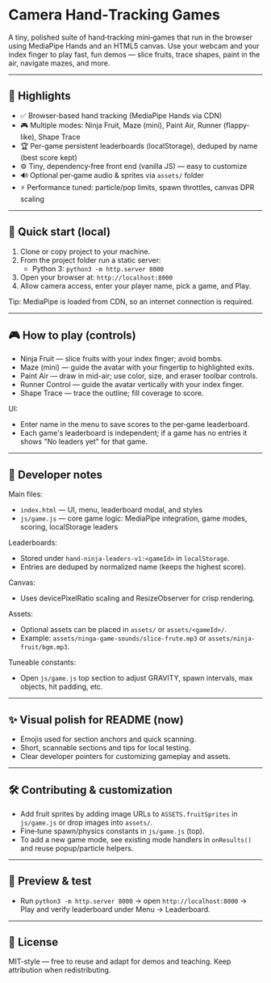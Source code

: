# Camera Hand‑Tracking Games

A tiny, polished suite of hand‑tracking mini‑games that run in the browser using MediaPipe Hands and an HTML5 canvas. Use your webcam and your index finger to play fast, fun demos — slice fruits, trace shapes, paint in the air, navigate mazes, and more.

---

## 🎯 Highlights
- ✅ Browser-based hand tracking (MediaPipe Hands via CDN)  
- 🎮 Multiple modes: Ninja Fruit, Maze (mini), Paint Air, Runner (flappy-like), Shape Trace  
- 🏆 Per-game persistent leaderboards (localStorage), deduped by name (best score kept)  
- ⚙️ Tiny, dependency‑free front end (vanilla JS) — easy to customize  
- 🔊 Optional per‑game audio & sprites via `assets/` folder  
- ⚡ Performance tuned: particle/pop limits, spawn throttles, canvas DPR scaling

---

## 🚀 Quick start (local)
1. Clone or copy project to your machine.
2. From the project folder run a static server:
   - Python 3: `python3 -m http.server 8000`
3. Open your browser at: `http://localhost:8000`
4. Allow camera access, enter your player name, pick a game, and Play.

Tip: MediaPipe is loaded from CDN, so an internet connection is required.

---

## 🎮 How to play (controls)
- Ninja Fruit — slice fruits with your index finger; avoid bombs.  
- Maze (mini) — guide the avatar with your fingertip to highlighted exits.  
- Paint Air — draw in mid-air; use color, size, and eraser toolbar controls.  
- Runner Control — guide the avatar vertically with your index finger.  
- Shape Trace — trace the outline; fill coverage to score.

UI:
- Enter name in the menu to save scores to the per‑game leaderboard.  
- Each game's leaderboard is independent; if a game has no entries it shows "No leaders yet" for that game.

---

## 🧭 Developer notes
Main files:
- `index.html` — UI, menu, leaderboard modal, and styles  
- `js/game.js` — core game logic: MediaPipe integration, game modes, scoring, localStorage leaders

Leaderboards:
- Stored under `hand-ninja-leaders-v1:<gameId>` in `localStorage`.  
- Entries are deduped by normalized name (keeps the highest score).

Canvas:
- Uses devicePixelRatio scaling and ResizeObserver for crisp rendering.

Assets:
- Optional assets can be placed in `assets/` or `assets/<gameId>/`.  
- Example: `assets/ninga-game-sounds/slice-frute.mp3` or `assets/ninja-fruit/bgm.mp3`.

Tuneable constants:
- Open `js/game.js` top section to adjust GRAVITY, spawn intervals, max objects, hit padding, etc.

---

## ✨ Visual polish for README (now)
- Emojis used for section anchors and quick scanning.  
- Short, scannable sections and tips for local testing.  
- Clear developer pointers for customizing gameplay and assets.

---

## 🛠️ Contributing & customization
- Add fruit sprites by adding image URLs to `ASSETS.fruitSprites` in `js/game.js` or drop images into `assets/`.  
- Fine‑tune spawn/physics constants in `js/game.js` (top).  
- To add a new game mode, see existing mode handlers in `onResults()` and reuse popup/particle helpers.

---

## 📸 Preview & test
- Run `python3 -m http.server 8000` → open `http://localhost:8000` → Play and verify leaderboard under Menu → Leaderboard.

---

## 📝 License
MIT-style — free to reuse and adapt for demos and teaching. Keep attribution when redistributing.
